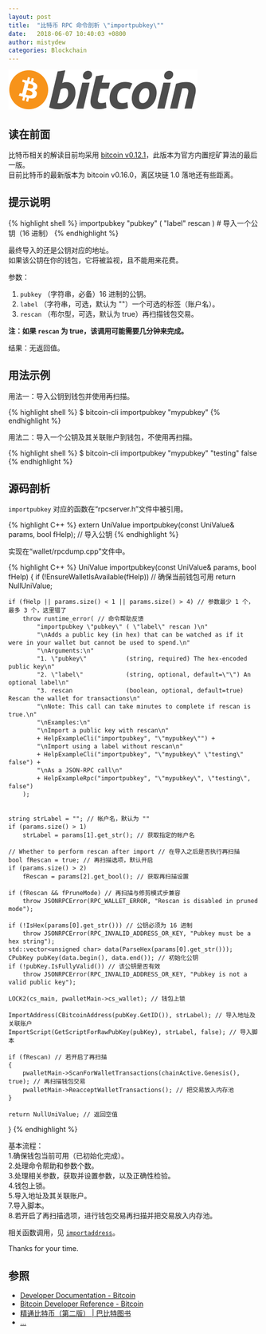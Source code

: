 ```yaml
---
layout: post
title:  "比特币 RPC 命令剖析 \"importpubkey\""
date:   2018-06-07 10:40:03 +0800
author: mistydew
categories: Blockchain
---
```

![bitcoin](/images/20180504/bitcoin.svg)

## 读在前面
比特币相关的解读目前均采用 [bitcoin v0.12.1](https://github.com/bitcoin/bitcoin/tree/v0.12.1)，此版本为官方内置挖矿算法的最后一版。<br>
目前比特币的最新版本为 bitcoin v0.16.0，离区块链 1.0 落地还有些距离。

## 提示说明

{% highlight shell %}
importpubkey "pubkey" ( "label" rescan ) # 导入一个公钥（16 进制）
{% endhighlight %}

最终导入的还是公钥对应的地址。<br>
如果该公钥在你的钱包，它将被监视，且不能用来花费。

参数：<br>
1. `pubkey` （字符串，必备）16 进制的公钥。<br>
2. `label` （字符串，可选，默认为 ""）一个可选的标签（账户名）。<br>
3. `rescan` （布尔型，可选，默认为 true）再扫描钱包交易。

**注：如果 `rescan` 为 true，该调用可能需要几分钟来完成。**

结果：无返回值。

## 用法示例

用法一：导入公钥到钱包并使用再扫描。

{% highlight shell %}
$ bitcoin-cli importpubkey "mypubkey"
{% endhighlight %}

用法二：导入一个公钥及其关联账户到钱包，不使用再扫描。

{% highlight shell %}
$ bitcoin-cli importpubkey "mypubkey" "testing" false
{% endhighlight %}

## 源码剖析
`importpubkey` 对应的函数在“rpcserver.h”文件中被引用。

{% highlight C++ %}
extern UniValue importpubkey(const UniValue& params, bool fHelp); // 导入公钥
{% endhighlight %}

实现在“wallet/rpcdump.cpp”文件中。

{% highlight C++ %}
UniValue importpubkey(const UniValue& params, bool fHelp)
{
    if (!EnsureWalletIsAvailable(fHelp)) // 确保当前钱包可用
        return NullUniValue;

    if (fHelp || params.size() < 1 || params.size() > 4) // 参数最少 1 个，最多 3 个，这里错了
        throw runtime_error( // 命令帮助反馈
            "importpubkey \"pubkey\" ( \"label\" rescan )\n"
            "\nAdds a public key (in hex) that can be watched as if it were in your wallet but cannot be used to spend.\n"
            "\nArguments:\n"
            "1. \"pubkey\"           (string, required) The hex-encoded public key\n"
            "2. \"label\"            (string, optional, default=\"\") An optional label\n"
            "3. rescan               (boolean, optional, default=true) Rescan the wallet for transactions\n"
            "\nNote: This call can take minutes to complete if rescan is true.\n"
            "\nExamples:\n"
            "\nImport a public key with rescan\n"
            + HelpExampleCli("importpubkey", "\"mypubkey\"") +
            "\nImport using a label without rescan\n"
            + HelpExampleCli("importpubkey", "\"mypubkey\" \"testing\" false") +
            "\nAs a JSON-RPC call\n"
            + HelpExampleRpc("importpubkey", "\"mypubkey\", \"testing\", false")
        );


    string strLabel = ""; // 帐户名，默认为 ""
    if (params.size() > 1)
        strLabel = params[1].get_str(); // 获取指定的帐户名

    // Whether to perform rescan after import // 在导入之后是否执行再扫描
    bool fRescan = true; // 再扫描选项，默认开启
    if (params.size() > 2)
        fRescan = params[2].get_bool(); // 获取再扫描设置

    if (fRescan && fPruneMode) // 再扫描与修剪模式步兼容
        throw JSONRPCError(RPC_WALLET_ERROR, "Rescan is disabled in pruned mode");

    if (!IsHex(params[0].get_str())) // 公钥必须为 16 进制
        throw JSONRPCError(RPC_INVALID_ADDRESS_OR_KEY, "Pubkey must be a hex string");
    std::vector<unsigned char> data(ParseHex(params[0].get_str()));
    CPubKey pubKey(data.begin(), data.end()); // 初始化公钥
    if (!pubKey.IsFullyValid()) // 该公钥是否有效
        throw JSONRPCError(RPC_INVALID_ADDRESS_OR_KEY, "Pubkey is not a valid public key");

    LOCK2(cs_main, pwalletMain->cs_wallet); // 钱包上锁

    ImportAddress(CBitcoinAddress(pubKey.GetID()), strLabel); // 导入地址及关联账户
    ImportScript(GetScriptForRawPubKey(pubKey), strLabel, false); // 导入脚本

    if (fRescan) // 若开启了再扫描
    {
        pwalletMain->ScanForWalletTransactions(chainActive.Genesis(), true); // 再扫描钱包交易
        pwalletMain->ReacceptWalletTransactions(); // 把交易放入内存池
    }

    return NullUniValue; // 返回空值
}
{% endhighlight %}

基本流程：<br>
1.确保钱包当前可用（已初始化完成）。<br>
2.处理命令帮助和参数个数。<br>
3.处理相关参数，获取并设置参数，以及正确性检验。<br>
4.钱包上锁。<br>
5.导入地址及其关联账户。<br>
7.导入脚本。<br>
8.若开启了再扫描选项，进行钱包交易再扫描并把交易放入内存池。

相关函数调用，见 [`importaddress`](/2018/06/07/bitcoin-rpc-command-importaddress)。

Thanks for your time.

## 参照
* [Developer Documentation - Bitcoin](https://bitcoin.org/en/developer-documentation)
* [Bitcoin Developer Reference - Bitcoin](https://bitcoin.org/en/developer-reference#importpubkey)
* [精通比特币（第二版） \| 巴比特图书](http://book.8btc.com/masterbitcoin2cn)
* [...](https://github.com/mistydew/blockchain)
